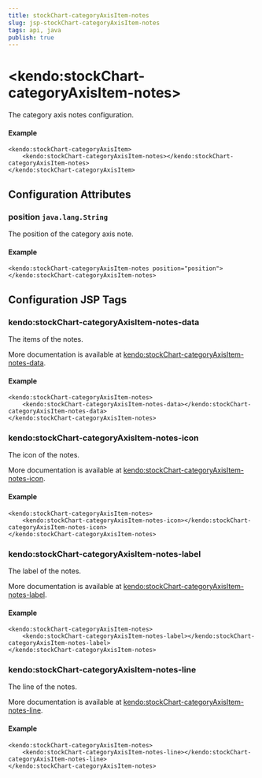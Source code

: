 ```yaml
---
title: stockChart-categoryAxisItem-notes
slug: jsp-stockChart-categoryAxisItem-notes
tags: api, java
publish: true
---
```


# \<kendo:stockChart-categoryAxisItem-notes\>

The category axis notes configuration.

#### Example
    <kendo:stockChart-categoryAxisItem>
        <kendo:stockChart-categoryAxisItem-notes></kendo:stockChart-categoryAxisItem-notes>
    </kendo:stockChart-categoryAxisItem>

## Configuration Attributes

### position `java.lang.String`

The position of the category axis note.

#### Example
    <kendo:stockChart-categoryAxisItem-notes position="position">
    </kendo:stockChart-categoryAxisItem-notes>


##  Configuration JSP Tags

### kendo:stockChart-categoryAxisItem-notes-data

The items of the notes.

More documentation is available at [kendo:stockChart-categoryAxisItem-notes-data](/kendo-ui/api/wrappers/jsp/stockchart/categoryaxisitem-notes-data).

#### Example

    <kendo:stockChart-categoryAxisItem-notes>
        <kendo:stockChart-categoryAxisItem-notes-data></kendo:stockChart-categoryAxisItem-notes-data>
    </kendo:stockChart-categoryAxisItem-notes>

### kendo:stockChart-categoryAxisItem-notes-icon

The icon of the notes.

More documentation is available at [kendo:stockChart-categoryAxisItem-notes-icon](/kendo-ui/api/wrappers/jsp/stockchart/categoryaxisitem-notes-icon).

#### Example

    <kendo:stockChart-categoryAxisItem-notes>
        <kendo:stockChart-categoryAxisItem-notes-icon></kendo:stockChart-categoryAxisItem-notes-icon>
    </kendo:stockChart-categoryAxisItem-notes>

### kendo:stockChart-categoryAxisItem-notes-label

The label of the notes.

More documentation is available at [kendo:stockChart-categoryAxisItem-notes-label](/kendo-ui/api/wrappers/jsp/stockchart/categoryaxisitem-notes-label).

#### Example

    <kendo:stockChart-categoryAxisItem-notes>
        <kendo:stockChart-categoryAxisItem-notes-label></kendo:stockChart-categoryAxisItem-notes-label>
    </kendo:stockChart-categoryAxisItem-notes>

### kendo:stockChart-categoryAxisItem-notes-line

The line of the notes.

More documentation is available at [kendo:stockChart-categoryAxisItem-notes-line](/kendo-ui/api/wrappers/jsp/stockchart/categoryaxisitem-notes-line).

#### Example

    <kendo:stockChart-categoryAxisItem-notes>
        <kendo:stockChart-categoryAxisItem-notes-line></kendo:stockChart-categoryAxisItem-notes-line>
    </kendo:stockChart-categoryAxisItem-notes>

